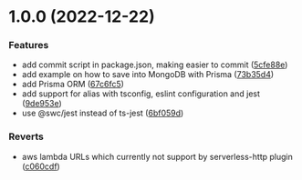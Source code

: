 # 1.0.0 (2022-12-22)


### Features

* add commit script in package.json, making easier to commit ([5cfe88e](https://github.com/ixartz/Serverless-Boilerplate-Express-TypeScript/commit/5cfe88e87827dcdbba34991b161ebde265e2527c))
* add example on how to save into MongoDB with Prisma ([73b35d4](https://github.com/ixartz/Serverless-Boilerplate-Express-TypeScript/commit/73b35d40a99f0ebadc8856e8e2525b95ac83d588))
* add Prisma ORM ([67c6fc5](https://github.com/ixartz/Serverless-Boilerplate-Express-TypeScript/commit/67c6fc5edaee518b192e04dce9eb38fb8227f390))
* add support for alias with tsconfig, eslint configuration and jest ([9de953e](https://github.com/ixartz/Serverless-Boilerplate-Express-TypeScript/commit/9de953ef8d3eebba3f8554934f90707c0d92b36f))
* use @swc/jest instead of ts-jest ([6bf059d](https://github.com/ixartz/Serverless-Boilerplate-Express-TypeScript/commit/6bf059d7c8b35979b76bfeaea65fdac67aeb7ee6))


### Reverts

* aws lambda URLs which currently not support by serverless-http plugin ([c060cdf](https://github.com/ixartz/Serverless-Boilerplate-Express-TypeScript/commit/c060cdf7afbc0384454bb8d7d350b945892ea54c))
